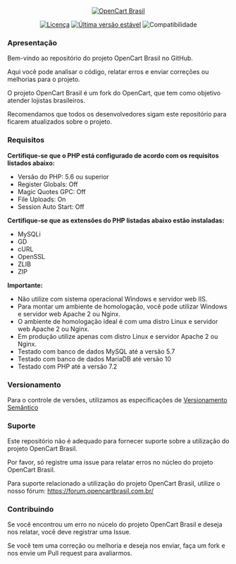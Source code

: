 <p align="center"><a href="https://www.opencartbrasil.com.br/"><img src="https://forum.opencartbrasil.com.br/ext/sitesplat/flatbootsminicms/images/logo/logo-colorida.png" alt="OpenCart Brasil"></a>
</p>

<p align="center">
<a href="./LICENSE"><img src="https://poser.pugx.org/opencartbrasil/opencartbrasil/license" alt="Licença"></a> 
<a href="./CHANGELOG.md"><img src="https://poser.pugx.org/opencartbrasil/opencartbrasil/v/stable" alt="Última versão estável"></a>
<img src="https://img.shields.io/badge/opencart-3.0.2.0-blue.svg" alt="Compatibilidade">
</p>

### Apresentação

Bem-vindo ao repositório do projeto OpenCart Brasil no GitHub.

Aqui você pode analisar o código, relatar erros e enviar correções ou melhorias para o projeto.

O projeto OpenCart Brasil é um fork do OpenCart, que tem como objetivo atender lojistas brasileiros.

Recomendamos que todos os desenvolvedores sigam este repositório para ficarem atualizados sobre o projeto.

### Requisitos

**Certifique-se que o PHP está configurado de acordo com os requisitos listados abaixo:**

- Versão do PHP: 5.6 ou superior
- Register Globals: Off
- Magic Quotes GPC: Off
- File Uploads: On
- Session Auto Start: Off

**Certifique-se que as extensões do PHP listadas abaixo estão instaladas:**

- MySQLi
- GD
- cURL
- OpenSSL
- ZLIB
- ZIP

**Importante:**

- Não utilize com sistema operacional Windows e servidor web IIS.
- Para montar um ambiente de homologação, você pode utilizar Windows e servidor web Apache 2 ou Nginx.
- O ambiente de homologação ideal é com uma distro Linux e servidor web Apache 2 ou Nginx.
- Em produção utilize apenas com distro Linux e servidor Apache 2 ou Nginx.
- Testado com banco de dados MySQL até a versão 5.7  
- Testado com banco de dados MariaDB até versão 10
- Testado com PHP até a versão 7.2

### Versionamento

Para o controle de versões, utilizamos as especificações de [Versionamento Semântico](https://semver.org/lang/pt-BR/spec/v2.0.0.html)

### Suporte

Este repositório não é adequado para fornecer suporte sobre a utilização do projeto OpenCart Brasil.

Por favor, só registre uma issue para relatar erros no núcleo do projeto OpenCart Brasil.

Para suporte relacionado a utilização do projeto OpenCart Brasil, utilize o nosso fórum:
https://forum.opencartbrasil.com.br/

### Contribuindo

Se você encontrou um erro no núcelo do projeto OpenCart Brasil e deseja nos relatar, você deve registrar uma Issue.

Se você tem uma correção ou melhoria e deseja nos enviar, faça um fork e nos envie um Pull request para avaliarmos.
